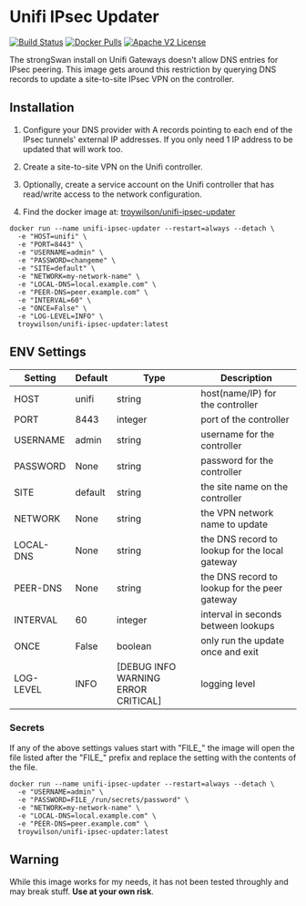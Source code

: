 # Unifi IPsec Updater

[![Build Status](https://travis-ci.org/troywilson/unifi-ipsec-updater.svg?branch=master)](https://travis-ci.org/troywilson/unifi-ipsec-updater) [![Docker Pulls](https://img.shields.io/docker/pulls/troywilson/unifi-ipsec-updater.svg)](https://hub.docker.com/r/troywilson/unifi-ipsec-updater/) [![Apache V2 License](https://img.shields.io/badge/license-Apache%20V2-blue.svg)](https://github.com/troywilson/unifi-ipsec-updater/blob/master/LICENSE)

The strongSwan install on Unifi Gateways doesn't allow DNS entries for IPsec peering. This image gets around this restriction by querying DNS records to update a site-to-site IPsec VPN on the controller.

## Installation

1. Configure your DNS provider with A records pointing to each end of the IPsec tunnels' external IP addresses. If you only need 1 IP address to be updated that will work too.

2. Create a site-to-site VPN on the Unifi controller.

3. Optionally, create a service account on the Unifi controller that has read/write access to the network configuration.

4. Find the docker image at: [troywilson/unifi-ipsec-updater](https://hub.docker.com/r/troywilson/unifi-ipsec-updater)

```
docker run --name unifi-ipsec-updater --restart=always --detach \
  -e "HOST=unifi" \
  -e "PORT=8443" \
  -e "USERNAME=admin" \
  -e "PASSWORD=changeme" \
  -e "SITE=default" \
  -e "NETWORK=my-network-name" \
  -e "LOCAL-DNS=local.example.com" \
  -e "PEER-DNS=peer.example.com" \
  -e "INTERVAL=60" \
  -e "ONCE=False" \
  -e "LOG-LEVEL=INFO" \
  troywilson/unifi-ipsec-updater:latest
```

## ENV Settings

| Setting | Default | Type | Description |
| --- | --- | --- | --- |
| HOST | unifi | string | host(name/IP) for the controller |
| PORT | 8443 | integer | port of the controller |
| USERNAME | admin | string | username for the controller |
| PASSWORD | None | string | password for the controller |
| SITE | default | string | the site name on the controller |
| NETWORK | None | string| the VPN network name to update |
| LOCAL-DNS | None | string | the DNS record to lookup for the local gateway |
| PEER-DNS | None | string | the DNS record to lookup for the peer gateway |
| INTERVAL | 60 | integer | interval in seconds between lookups |
| ONCE | False | boolean | only run the update once and exit |
| LOG-LEVEL | INFO | [DEBUG INFO WARNING ERROR CRITICAL] | logging level |

### Secrets

If any of the above settings values start with "FILE_" the image will open the file listed after the "FILE_" prefix and replace the setting with the contents of the file.

```
docker run --name unifi-ipsec-updater --restart=always --detach \
  -e "USERNAME=admin" \
  -e "PASSWORD=FILE_/run/secrets/password" \
  -e "NETWORK=my-network-name" \
  -e "LOCAL-DNS=local.example.com" \
  -e "PEER-DNS=peer.example.com" \
  troywilson/unifi-ipsec-updater:latest
```

## Warning

While this image works for my needs, it has not been tested throughly and may break stuff. **Use at your own risk**.
